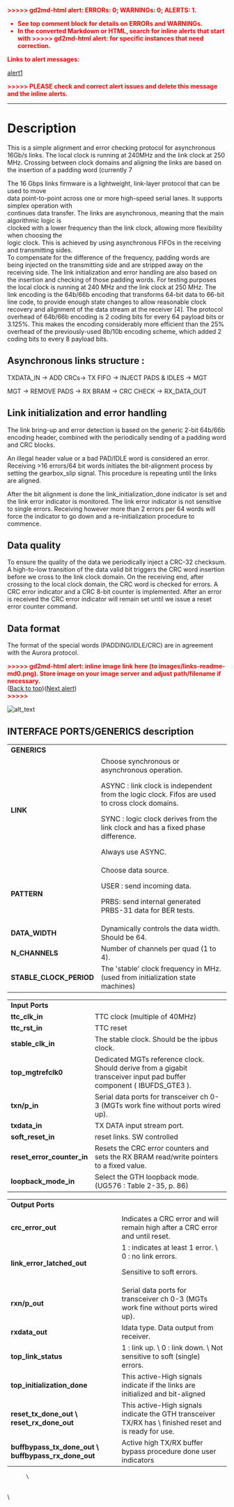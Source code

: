 <!----- Conversion time: 1.528 seconds.


Using this Markdown file:

1. Cut and paste this output into your source file.
2. See the notes and action items below regarding this conversion run.
3. Check the rendered output (headings, lists, code blocks, tables) for proper
   formatting and use a linkchecker before you publish this page.

Conversion notes:

* GD2md-html version 1.0β13
* Fri Dec 07 2018 08:27:52 GMT-0800 (PST)
* Source doc: https://docs.google.com/open?id=1CmRJ6JLkAdi7kQasbTpEZmxgk7TaVqeLxGKtyrJptSM
* This document has images: check for >>>>>  gd2md-html alert:  inline image link in generated source and store images to your server.
----->


<p style="color: red; font-weight: bold">>>>>>  gd2md-html alert:  ERRORs: 0; WARNINGs: 0; ALERTS: 1.</p>
<ul style="color: red; font-weight: bold"><li>See top comment block for details on ERRORs and WARNINGs. <li>In the converted Markdown or HTML, search for inline alerts that start with >>>>>  gd2md-html alert:  for specific instances that need correction.</ul>

<p style="color: red; font-weight: bold">Links to alert messages:</p><a href="#gdcalert1">alert1</a>

<p style="color: red; font-weight: bold">>>>>> PLEASE check and correct alert issues and delete this message and the inline alerts.<hr></p>



# Description

This is a simple alignment and error checking protocol for asynchronous 16Gb/s links. The local clock is running at 240MHz and the link clock at 250 MHz. Crossing between clock domains and aligning the links are based on the insertion of a padding word (currently 7

The 16 Gbps links firmware is a lightweight, link-layer protocol that can be used to move \
data point-to-point across one or more high-speed serial lanes. It supports simplex operation with \
continues data transfer. The links are asynchronous, meaning that the main algorithmic logic is \
clocked with a lower frequency than the link clock, allowing more flexibility when choosing the \
logic clock. This is achieved by using asynchronous FIFOs in the receiving and transmitting sides. \
	To compensate for the difference of the frequency, padding words are being injected on the transmitting side and are stripped away on the receiving side. The link initialization and error handling are also based on the insertion and checking of those padding words. For testing purposes the local clock is running at 240 MHz and the link clock at 250 MHz. The link encoding is the 64b/66b encoding that transforms 64-bit data to 66-bit line code, to provide enough state changes to allow reasonable clock recovery and alignment of the data stream at the receiver [4]. The protocol overhead of 64b/66b encoding is 2 coding bits for every 64 payload bits or 3.125%. This makes the encoding considerably more efficient than the 25% overhead of the previously-used 8b/10b encoding scheme, which added 2 coding bits to every 8 payload bits.


## Asynchronous links structure :

TXDATA_IN → ADD CRCs→ TX FIFO → INJECT PADS & IDLES → MGT 

MGT → REMOVE PADS → RX BRAM → CRC CHECK → RX_DATA_OUT


## Link initialization and error handling

The link bring-up and error detection is based on the generic 2-bit 64b/66b encoding header, combined with the periodically sending of a padding word and CRC blocks. 

An illegal header value or a bad PAD/IDLE word is considered an error. Receiving >16 errors/64 bit words initiates the bit-alignment process by setting the gearbox_slip signal. This procedure is repeating until the links are aligned.

After the bit alignment is done the link_initialization_done indicator is set and the link error indicator is monitored. The link error indicator is not sensitive to single errors. Receiving however more than 2 errors per 64 words will force the indicator to go down and a re-initialization procedure to commence.


## Data quality

To ensure the quality of the data we periodically inject a CRC-32 checksum. A high-to-low transition of the data valid bit triggers the CRC word insertion before we cross to the link clock domain. On the receiving end, after crossing to the local clock domain, the CRC word is checked for errors. A CRC error indicator and a CRC 8-bit counter is implemented. After an error is received the CRC error indicator will remain set until we issue a reset error counter command.


## Data format 

The format of the special words (PADDING/IDLE/CRC) are in agreement with the Aurora protocol.  

<p id="gdcalert1" ><span style="color: red; font-weight: bold">>>>>>  gd2md-html alert: inline image link here (to images/links-readme-md0.png). Store image on your image server and adjust path/filename if necessary. </span><br>(<a href="#">Back to top</a>)(<a href="#gdcalert2">Next alert</a>)<br><span style="color: red; font-weight: bold">>>>>> </span></p>


![alt_text](images/links-readme-md0.png "image_tooltip")



## INTERFACE PORTS/GENERICS description


<table>
  <tr>
   <td colspan="2" ><strong>GENERICS</strong>
   </td>
  </tr>
  <tr>
   <td><strong>LINK</strong>
   </td>
   <td>Choose synchronous or asynchronous operation. 
<p>
ASYNC : link clock is independent from the logic clock. Fifos are used to cross clock domains.
<p>
SYNC : logic clock derives from the link clock and has a fixed phase difference.
<p>
Always use ASYNC.
   </td>
  </tr>
  <tr>
   <td><strong>PATTERN</strong>
   </td>
   <td>Choose data source.
<p>
USER :  send incoming data.
<p>
PRBS:  send internal generated PRBS-31 data for BER tests.
   </td>
  </tr>
  <tr>
   <td><strong>DATA_WIDTH</strong>
   </td>
   <td>Dynamically controls the data width. Should be 64.
   </td>
  </tr>
  <tr>
   <td><strong>N_CHANNELS</strong>
   </td>
   <td>Number of channels per quad (1 to 4).
   </td>
  </tr>
  <tr>
   <td><strong>STABLE_CLOCK_PERIOD</strong>
   </td>
   <td>The 'stable' clock frequency in MHz. (used from initialization state machines)
   </td>
  </tr>
</table>



<table>
  <tr>
   <td colspan="2" ><strong>Input Ports</strong>
   </td>
  </tr>
  <tr>
   <td><strong>ttc_clk_in</strong>
   </td>
   <td>TTC clock (multiple of 40MHz)
   </td>
  </tr>
  <tr>
   <td><strong>ttc_rst_in</strong>
   </td>
   <td>TTC reset
   </td>
  </tr>
  <tr>
   <td><strong>stable_clk_in</strong>
   </td>
   <td>The stable clock. Should be the ipbus clock.
   </td>
  </tr>
  <tr>
   <td><strong>top_mgtrefclk0</strong>
   </td>
   <td>Dedicated MGTs reference clock. Should derive from a gigabit transceiver input pad buffer component ( IBUFDS_GTE3 ).
   </td>
  </tr>
  <tr>
   <td><strong>txn/p_in</strong>
   </td>
   <td>Serial data ports for transceiver ch 0-3 (MGTs work fine without ports wired up).
   </td>
  </tr>
  <tr>
   <td><strong>txdata_in</strong>
   </td>
   <td>TX DATA input stream port. 
   </td>
  </tr>
  <tr>
   <td><strong>soft_reset_in</strong>
   </td>
   <td>reset links. SW controlled 
   </td>
  </tr>
  <tr>
   <td><strong>reset_error_counter_in</strong>
   </td>
   <td>Resets the CRC error counters and sets the RX BRAM read/write pointers to a fixed value.
   </td>
  </tr>
  <tr>
   <td><strong>loopback_mode_in</strong>
   </td>
   <td>Select the GTH loopback mode. (UG576 : Table 2-35,  p. 86)
   </td>
  </tr>
</table>



<table>
  <tr>
   <td colspan="2" ><strong>Output Ports</strong>
   </td>
  </tr>
  <tr>
   <td>
   </td>
   <td>
   </td>
  </tr>
  <tr>
   <td><strong>crc_error_out</strong>
   </td>
   <td>Indicates a CRC error and will remain high  after a CRC error and until reset.
   </td>
  </tr>
  <tr>
   <td><strong>link_error_latched_out</strong>
   </td>
   <td>1 : indicates at least 1 error. \
0 : no link errors.
<p>
Sensitive to soft errors.
   </td>
  </tr>
  <tr>
   <td><strong>rxn/p_out</strong>
   </td>
   <td>Serial data ports for transceiver ch 0-3 (MGTs work fine without ports wired up).
   </td>
  </tr>
  <tr>
   <td><strong>rxdata_out</strong>
   </td>
   <td>ldata type. Data output from receiver. 
   </td>
  </tr>
  <tr>
   <td><strong>top_link_status</strong>
   </td>
   <td>1 : link  up. \
0 : link down. \
Not sensitive to soft (single) errors.
   </td>
  </tr>
  <tr>
   <td><strong>top_initialization_done</strong>
   </td>
   <td>This active-High signals indicate if the links are initialized and bit-aligned
   </td>
  </tr>
  <tr>
   <td><strong>reset_tx_done_out \
reset_rx_done_out</strong>
   </td>
   <td>This active-High signals indicate the GTH transceiver TX/RX has \
finished reset and is ready for use.
   </td>
  </tr>
  <tr>
   <td><strong>buffbypass_tx_done_out \
buffbypass_rx_done_out</strong>
   </td>
   <td>Active high TX/RX buffer bypass procedure done user indicators
   </td>
  </tr>
</table>


          \
 \
    \



<!-- GD2md-html version 1.0β13 -->
